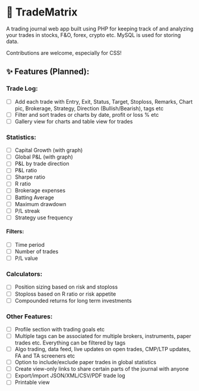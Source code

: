 # 🚀 TradeMatrix

A trading journal web app built using PHP for keeping track of and analyzing your trades in stocks, F&O, forex, crypto etc. MySQL is used for storing data. <br>

Contributions are welcome, especially for CSS!

## ✨ Features (Planned):

### Trade Log:
- [ ] Add each trade with Entry, Exit, Status, Target, Stoploss, Remarks, Chart pic, Brokerage, Strategy, Direction (Bullish/Bearish), tags etc
- [ ] Filter and sort trades or charts by date, profit or loss % etc
- [ ] Gallery view for charts and table view for trades

### Statistics:
- [ ] Capital Growth (with graph)
- [ ] Global P&L (with graph)
- [ ] P&L by trade direction
- [ ] P&L ratio
- [ ] Sharpe ratio
- [ ] R ratio
- [ ] Brokerage expenses
- [ ] Batting Average
- [ ] Maximum drawdown
- [ ] P/L streak
- [ ] Strategy use frequency

#### Filters:
- [ ] Time period
- [ ] Number of trades
- [ ] P/L value
  
### Calculators:
- [ ] Position sizing based on risk and stoploss
- [ ] Stoploss based on R ratio or risk appetite
- [ ] Compounded returns for long term investments
  
### Other Features:
- [ ] Profile section with trading goals etc
- [ ] Multiple tags can be associated for multiple brokers, instruments, paper trades etc. Everything can be filtered by tags
- [ ] Algo trading, data feed, live updates on open trades, CMP/LTP updates, FA and TA screeners etc
- [ ] Option to include/exclude paper trades in global statistics
- [ ] Create view-only links to share certain parts of the journal with anyone
- [ ] Export/import JSON/XML/CSV/PDF trade log
- [ ] Printable view

<!-- ## 🖼️ Live Demo: -->
